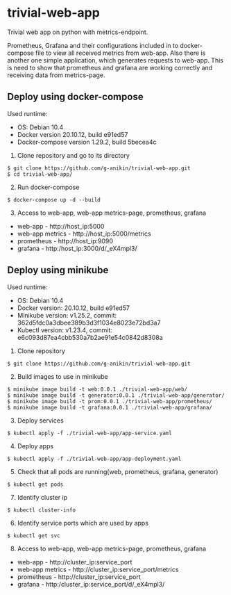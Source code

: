 # trivial-web-app
Trivial web app on python with metrics-endpoint.

Prometheus, Grafana and their configurations included in to docker-compose file to view all received metrics from web-app.
Also there is another one simple application, which generates requests to web-app. This is need to show that prometheus and grafana are working correctly and receiving data from metrics-page.

## Deploy using docker-compose

Used runtime:
* OS: Debian 10.4
* Docker version 20.10.12, build e91ed57
* Docker-compose version 1.29.2, build 5becea4c

1. Clone repository and go to its directory
```
$ git clone https://github.com/g-anikin/trivial-web-app.git
$ cd trivial-web-app/
```
2. Run docker-compose
```
$ docker-compose up -d --build
```
3. Access to web-app, web-app metrics-page, prometheus, grafana
* web-app - http://host_ip:5000
* web-app metrics - http://host_ip:5000/metrics
* prometheus - http://host_ip:9090
* grafana - http:/host_ip:3000/d/_eX4mpl3/

## Deploy using minikube

Used runtime:
* OS: Debian 10.4
* Docker version: 20.10.12, build e91ed57
* Minikube version: v1.25.2, commit: 362d5fdc0a3dbee389b3d3f1034e8023e72bd3a7
* Kubectl version: v1.23.4, commit: e6c093d87ea4cbb530a7b2ae91e54c0842d8308a

1. Clone repository
```
$ git clone https://github.com/g-anikin/trivial-web-app.git
```
2. Build images to use in minikube
```
$ minikube image build -t web:0.0.1 ./trivial-web-app/web/
$ minikube image build -t generator:0.0.1 ./trivial-web-app/generator/
$ minikube image build -t prom:0.0.1 ./trivial-web-app/prometheus/
$ minikube image build -t grafana:0.0.1 ./trivial-web-app/grafana/
```
3. Deploy services
```
$ kubectl apply -f ./trivial-web-app/app-service.yaml
```
4. Deploy apps
```
$ kubectl apply -f ./trivial-web-app/app-deployment.yaml
```
5. Check that all pods are running(web, prometheus, grafana, generator)
```
$ kubectl get pods
```
7. Identify cluster ip
```
$ kubectl cluster-info
```
6. Identify service ports which are used by apps
```
$ kubectl get svc
``` 
8. Access to web-app, web-app metrics-page, prometheus, grafana
* web-app - http://cluster_ip:service_port
* web-app metrics - http://cluster_ip:service_port/metrics
* prometheus - http://cluster_ip:service_port
* grafana - http:/cluster_ip:service_port/d/_eX4mpl3/
